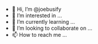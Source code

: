 - 👋 Hi, I’m @joebusify
- 👀 I’m interested in ...
- 🌱 I’m currently learning ...
- 💞️ I’m looking to collaborate on ...
- 📫 How to reach me ...

<!---
joebusify/joebusify is a ✨ special ✨ repository because its `README.md` (this file) appears on your GitHub profile.
You can click the Preview link to take a look at your changes.
--->
